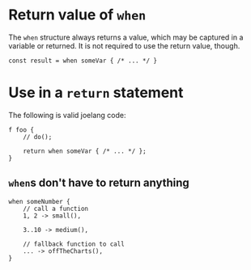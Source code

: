 # Return value of `when`

The `when` structure always returns a value, which may be captured in a variable or returned.
It is not required to use the return value, though.

```
const result = when someVar { /* ... */ }
```

# Use in a `return` statement

The following is valid joelang code:

```
f foo {
	// do();

    return when someVar { /* ... */ };
}

```

## `when`s don't have to return anything

```
when someNumber {
	// call a function
	1, 2 -> small(),

	3..10 -> medium(),

	// fallback function to call
	... -> offTheCharts(),
}
```

